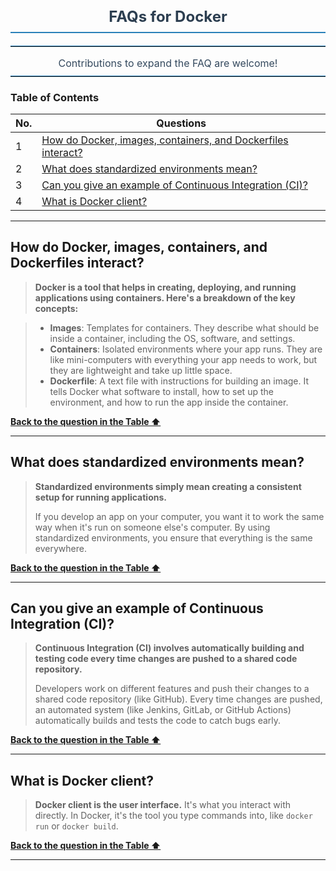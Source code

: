 <h2 style="font-size: 24px; text-align: center; font-weight: bold; color: #2C3E50; border-bottom: 2px solid #2980B9; padding-bottom: 10px; margin-bottom: 20px;">
  FAQs for Docker
</h2>

<hr style="border: none; border-top: 1px solid #2980B9; margin: 10px 0;">
<p style="text-align: center; font-size: 16px; color: #34495E; margin-bottom: 10px;">
  Contributions to expand the FAQ are welcome!
</p>
<hr style="border: none; border-top: 1px solid #2980B9; margin: 10px 0;">


### <a id="table-of-contents"></a>Table of Contents

| No. | Questions |
| --- | --------- |
| 1 | [How do Docker, images, containers, and Dockerfiles interact?](#how-do-docker-images-containers-and-dockerfiles-interact) |
| 2 | [What does standardized environments mean?](#what-does-standardized-environments-mean) |
| 3 | [Can you give an example of Continuous Integration (CI)?](#can-you-give-an-example-of-continuous-integration-ci) |
| 4 | [What is Docker client?](#what-is-docker-client) |



--- 

## How do Docker, images, containers, and Dockerfiles interact?

> **Docker is a tool that helps in creating, deploying, and running applications using containers. Here's a breakdown of the key concepts:**

> - **Images**: Templates for containers. They describe what should be inside a container, including the OS, software, and settings.
> - **Containers**: Isolated environments where your app runs. They are like mini-computers with everything your app needs to work, but they are lightweight and take up little space.
> - **Dockerfile**: A text file with instructions for building an image. It tells Docker what software to install, how to set up the environment, and how to run the app inside the container.

**[ Back to the question in the Table ⬆ ](#table-of-contents)**

---

## What does standardized environments mean?

> **Standardized environments simply mean creating a consistent setup for running applications.** 
> 
> If you develop an app on your computer, you want it to work the same way when it's run on someone else's computer. By using standardized environments, you ensure that everything is the same everywhere.

**[ Back to the question in the Table ⬆ ](#table-of-contents)**

--- 

## Can you give an example of Continuous Integration (CI)?

> **Continuous Integration (CI) involves automatically building and testing code every time changes are pushed to a shared code repository.**
> 
> Developers work on different features and push their changes to a shared code repository (like GitHub). Every time changes are pushed, an automated system (like Jenkins, GitLab, or GitHub Actions) automatically builds and tests the code to catch bugs early.

**[ Back to the question in the Table ⬆ ](#table-of-contents)**

--- 

## What is Docker client?

> **Docker client is the user interface.** It's what you interact with directly. In Docker, it's the tool you type commands into, like `docker run` or `docker build`.

**[ Back to the question in the Table ⬆ ](#table-of-contents)**

---



